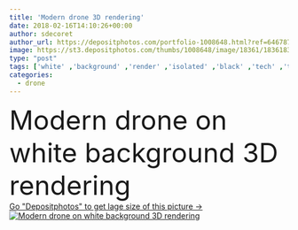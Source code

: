 ```yaml
---
title: 'Modern drone 3D rendering'
date: 2018-02-16T14:10:26+00:00
author: sdecoret
author_url: https://depositphotos.com/portfolio-1008648.html?ref=64678756
image: https://st3.depositphotos.com/thumbs/1008648/image/18361/183618384/api_thumb_450.jpg?forcejpeg=true
type: "post"
tags: ['white' ,'background' ,'render' ,'isolated' ,'black' ,'tech' ,'technology' ,'toy' ,'3d' ,'futuristic' ,'professional' ,'camera' ,'photographer' ,'remote' ,'future' ,'delivery' ,'fly' ,'military' ,'watching' ,'control' ,'propeller' ,'aircraft' ,'helicopter' ,'spy' ,'surveillance' ,'aviation' ,'aerial' ,'Pilot' ,'less' ,'Filming' ,'controller' ,'civil' ,'missile' ,'rotor' ,'rotorcraft' ,'Civilian' ,'controlled' ,'drone' ,'pilotless' ,'3d rendering' ,'flying machine' ,'model aircraft making' ]
categories: 
  - drone
---
```

<div aling="center">
            <font size="60"> Modern drone on white background 3D rendering</font>   
</div>
<div>
    <a href='https://st3.depositphotos.com/thumbs/1008648/image/18361/183618384/api_thumb_450.jpg?forcejpeg=true?ref=64678756' target=_blank > Go "Depositphotos" to get lage size of this picture ->
        <img href='https://st3.depositphotos.com/thumbs/1008648/image/18361/183618384/api_thumb_450.jpg?forcejpeg=true?ref=64678756' src='https://st3.depositphotos.com/1008648/18361/i/950/depositphotos_183618384-stock-photo-modern-drone-3d-rendering.jpg?forcejpeg=true' alt='Modern drone on white background 3D rendering' >
    </a>
</div>
